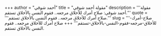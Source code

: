 +++
author = "أحمد شوقي"
title = "مقولة أحمد شوقي"
description = '''مقولة أحمد شوقي: صلاح أمرك للأخلاق مرجعه.. فقوم النفس بالأخلاق تستقم.'''
quote = '''صلاح أمرك للأخلاق مرجعه.. فقوم النفس بالأخلاق تستقم.'''
slug = '''صلاح-أمرك-للأخلاق-مرجعه-فقوم-النفس-بالأخلاق-تستقم'''
+++
صلاح أمرك للأخلاق مرجعه.. فقوم النفس بالأخلاق تستقم.
